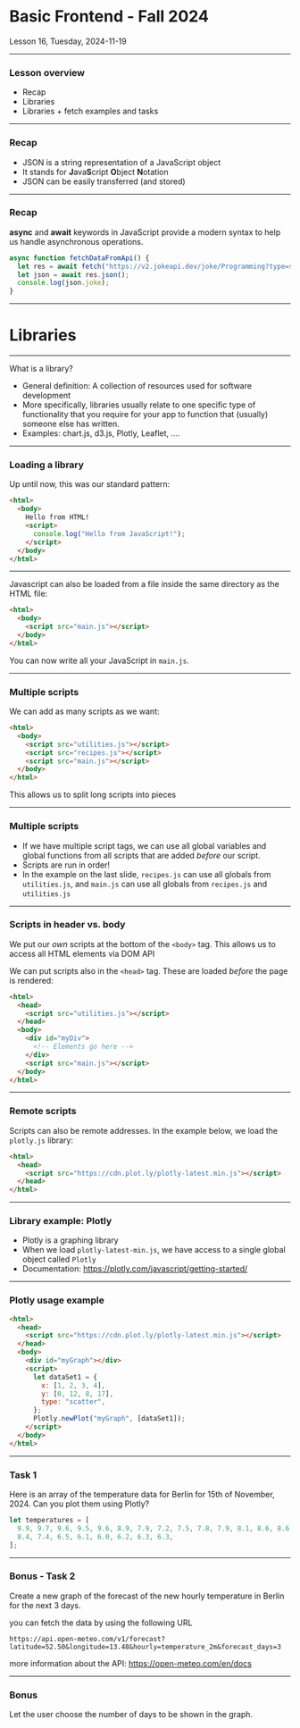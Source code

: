 <!-- .slide: id="lesson16" -->

# Basic Frontend - Fall 2024

Lesson 16, Tuesday, 2024-11-19

---

### Lesson overview

- Recap
- Libraries
- Libraries + fetch examples and tasks

---

### Recap

- JSON is a string representation of a JavaScript object
- It stands for **J**ava**S**cript **O**bject **N**otation
- JSON can be easily transferred (and stored)

---

### Recap

**async** and **await** keywords in JavaScript provide a modern syntax to help us handle asynchronous operations.

```js
async function fetchDataFromApi() {
  let res = await fetch("https://v2.jokeapi.dev/joke/Programming?type=single");
  let json = await res.json();
  console.log(json.joke);
}
```

---

<!-- .slide: id="libraries" -->

# Libraries

---

What is a library?

- General definition: A collection of resources used for software development
- More specifically, libraries usually relate to one specific type of functionality that you require for your app to function that (usually) someone else has written.
- Examples: chart.js, d3.js, Plotly, Leaflet, ....

---

### Loading a library

Up until now, this was our standard pattern:

```html
<html>
  <body>
    Hello from HTML!
    <script>
      console.log("Hello from JavaScript!");
    </script>
  </body>
</html>
```

---

Javascript can also be loaded from a file inside the same directory as the HTML file:

```html
<html>
  <body>
    <script src="main.js"></script>
  </body>
</html>
```

You can now write all your JavaScript in `main.js`.

---

### Multiple scripts

We can add as many scripts as we want:

```html
<html>
  <body>
    <script src="utilities.js"></script>
    <script src="recipes.js"></script>
    <script src="main.js"></script>
  </body>
</html>
```

This allows us to split long scripts into pieces

---

### Multiple scripts

- If we have multiple script tags, we can use all global variables and global functions from all scripts that are added _before_ our script.
- Scripts are run in order!
- In the example on the last slide, `recipes.js` can use all globals from `utilities.js`, and `main.js` can use all globals from `recipes.js` and `utilities.js`

---

### Scripts in header vs. body

<!-- .slide: style="font-size:80%" -->

We put our _own_ scripts at the bottom of the `<body>` tag. This allows us to access all HTML elements via DOM API

We can put scripts also in the `<head>` tag. These are loaded _before_ the page is rendered:

```html
<html>
  <head>
    <script src="utilities.js"></script>
  </head>
  <body>
    <div id="myDiv">
      <!-- Elements go here -->
    </div>
    <script src="main.js"></script>
  </body>
</html>
```

---

### Remote scripts

Scripts can also be remote addresses. In the example below, we load the `plotly.js` library:

```html
<html>
  <head>
    <script src="https://cdn.plot.ly/plotly-latest.min.js"></script>
  </head>
</html>
```

---

### Library example: Plotly

- Plotly is a graphing library
- When we load `plotly-latest-min.js`, we have access to a single global object called `Plotly`
- Documentation: https://plotly.com/javascript/getting-started/

---

### Plotly usage example

```html
<html>
  <head>
    <script src="https://cdn.plot.ly/plotly-latest.min.js"></script>
  </head>
  <body>
    <div id="myGraph"></div>
    <script>
      let dataSet1 = {
        x: [1, 2, 3, 4],
        y: [0, 12, 8, 17],
        type: "scatter",
      };
      Plotly.newPlot("myGraph", [dataSet1]);
    </script>
  </body>
</html>
```

---

### Task 1

Here is an array of the temperature data for Berlin for 15th of November, 2024. Can you plot them using Plotly?

```js
let temperatures = [
  9.9, 9.7, 9.6, 9.5, 9.6, 8.9, 7.9, 7.2, 7.5, 7.8, 7.9, 8.1, 8.6, 8.6, 8.8,
  8.4, 7.4, 6.5, 6.1, 6.0, 6.2, 6.3, 6.3,
];
```

---

### Bonus - Task 2

Create a new graph of the forecast of the new hourly temperature in Berlin for the next 3 days.

you can fetch the data by using the following URL

```
https://api.open-meteo.com/v1/forecast?latitude=52.50&longitude=13.48&hourly=temperature_2m&forecast_days=3
```

more information about the API: https://open-meteo.com/en/docs

---

### Bonus

Let the user choose the number of days to be shown in the graph.
